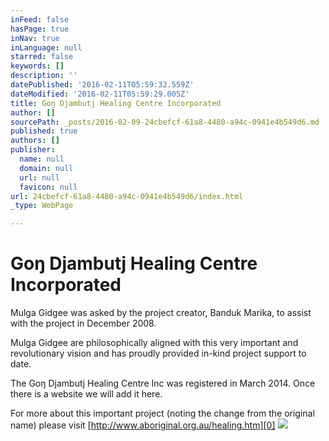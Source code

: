 ```yaml
---
inFeed: false
hasPage: true
inNav: true
inLanguage: null
starred: false
keywords: []
description: ''
datePublished: '2016-02-11T05:59:32.559Z'
dateModified: '2016-02-11T05:59:29.005Z'
title: Goŋ Djambutj Healing Centre Incorporated
author: []
sourcePath: _posts/2016-02-09-24cbefcf-61a8-4480-a94c-0941e4b549d6.md
published: true
authors: []
publisher:
  name: null
  domain: null
  url: null
  favicon: null
url: 24cbefcf-61a8-4480-a94c-0941e4b549d6/index.html
_type: WebPage

---
```

# Goŋ Djambutj Healing Centre Incorporated

Mulga Gidgee was asked by the project creator, Banduk Marika, to assist with the project in December 2008\.

Mulga
Gidgee are philosophically aligned with this very important and 
revolutionary vision and has proudly provided in-kind project support to
date.

The Goŋ Djambutj Healing Centre Inc was registered in March 2014\. Once there is a website we will add it here.

For more about this important project (noting the change from the original name) please visit [http://www.aboriginal.org.au/healing.htm][0]
![](https://s3-us-west-2.amazonaws.com/the-grid-img/p/aead533d6497efc3b02460ad3cde25c0b139322d.jpg)

[0]: http://www.aboriginal.org.au/healing.htm